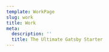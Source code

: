 ```yaml
---
template: WorkPage
slug: work
title: Work
meta:
  description: ''
  title: The Ultimate Gatsby Starter
---
```


